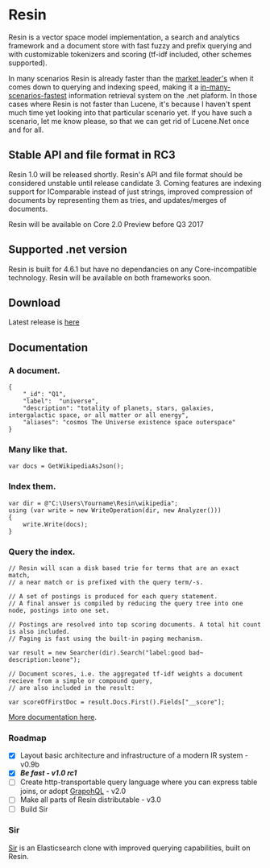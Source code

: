 # Resin

Resin is a vector space model implementation, a search and analytics framework and a document store with fast fuzzy and prefix querying and with customizable tokenizers and scoring (tf-idf included, other schemes supported).

In many scenarios Resin is already faster than the [market leader's](https://lucenenet.apache.org/) when it comes down to querying and indexing speed, making it a [in-many-scenarios-fastest](https://github.com/kreeben/resin/wiki/Lucene-vs-Resin-1.0-RC2) information retrieval system on the .net plaform. In those cases where Resin is not faster than Lucene, it's because I haven't spent much time yet looking into that particular scenario yet. If you have such a scenario, let me know please, so that we can get rid of Lucene.Net once and for all.

## Stable API and file format in RC3

Resin 1.0 will be released shortly. Resin's API and file format should be considered unstable until release candidate 3. Coming features are indexing support for IComparable instead of just strings, improved compression of documents by representing them as tries, and updates/merges of documents.

Resin will be available on Core 2.0 Preview before Q3 2017

## Supported .net version

Resin is built for 4.6.1 but have no dependancies on any Core-incompatible technology. Resin will be available on both frameworks soon.

## Download

Latest release is [here](https://github.com/kreeben/resin/releases/latest)

## Documentation

### A document.

	{
		"_id": "Q1",
		"label":  "universe",
		"description": "totality of planets, stars, galaxies, intergalactic space, or all matter or all energy",
		"aliases": "cosmos The Universe existence space outerspace"
	}

### Many like that.
	
	var docs = GetWikipediaAsJson();

### Index them.

	var dir = @"C:\Users\Yourname\Resin\wikipedia";
	using (var write = new WriteOperation(dir, new Analyzer()))
	{
		write.Write(docs);
	}

### Query the index.
<a name="inproc" id="inproc"></a>

	// Resin will scan a disk based trie for terms that are an exact match,
	// a near match or is prefixed with the query term/-s.
	
	// A set of postings is produced for each query statement.
	// A final answer is compiled by reducing the query tree into one node, postings into one set.
		
	// Postings are resolved into top scoring documents. A total hit count is also included.
	// Paging is fast using the built-in paging mechanism.
	
	var result = new Searcher(dir).Search("label:good bad~ description:leone");
	
	// Document scores, i.e. the aggregated tf-idf weights a document recieve from a simple or compound query,
	// are also included in the result:
	
	var scoreOfFirstDoc = result.Docs.First().Fields["__score"];

[More documentation here](https://github.com/kreeben/resin/wiki). 

### Roadmap

- [x] Layout basic architecture and infrastructure of a modern IR system - v0.9b
- [x] ___Be fast - v1.0 rc1___
- [ ] Create http-transportable query language where you can express table joins, or adopt [GrapohQL](http://graphql.org/) - v2.0
- [ ] Make all parts of Resin distributable - v3.0
- [ ] Build Sir

### Sir

[Sir](https://github.com/kreeben/sir) is an Elasticsearch clone with improved querying capabilities, built on Resin.
